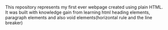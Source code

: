 This repository represents my first ever webpage created using plain HTML.
It was built with knowledge gain from learning html heading elements, paragraph elements and also void elements(horizontal rule and the line breaker)
